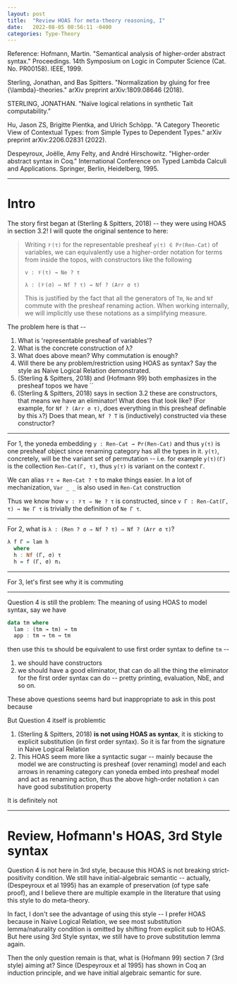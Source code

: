 ```yaml
---
layout: post
title:  "Review HOAS for meta-theory reasoning, I"
date:   2022-08-05 00:56:11 -0400
categories: Type-Theory
---
```

Reference: 
Hofmann, Martin. "Semantical analysis of higher-order abstract syntax." Proceedings. 14th Symposium on Logic in Computer Science (Cat. No. PR00158). IEEE, 1999.

Sterling, Jonathan, and Bas Spitters. "Normalization by gluing for free {\lambda}-theories." arXiv preprint arXiv:1809.08646 (2018).

STERLING, JONATHAN. "Naïve logical relations in synthetic Tait computability."

Hu, Jason ZS, Brigitte Pientka, and Ulrich Schöpp. "A Category Theoretic View of Contextual Types: from Simple Types to Dependent Types." arXiv preprint arXiv:2206.02831 (2022).

Despeyroux, Joëlle, Amy Felty, and André Hirschowitz. "Higher-order abstract syntax in Coq." International Conference on Typed Lambda Calculi and Applications. Springer, Berlin, Heidelberg, 1995.

*** 

# Intro

The story first began at (Sterling & Spitters, 2018) -- they were using HOAS in section 3.2! I will quote the original sentence to here:
> Writing `𝒱(τ)` for the representable presheaf `y(τ) ∈ Pr(Ren-Cat)` of variables, we can equivalently use a higher-order notation for terms from inside the topos, with constructors
like the following
> 
> `v : 𝒱(τ) → Ne ? τ`
> 
> `λ : (𝒱(σ) → Nf ? τ) → Nf ? (Arr σ τ)`
> 
>  This is justified by the fact that all the generators of `Tm`, `Ne` and `Nf` commute with the presheaf renaming action. When working internally, we will implicitly use these notations as a simplifying measure.

The problem here is that -- 
1. What is 'representable presheaf of variables'?
2. What is the concrete construction of λ?
3. What does above mean? Why commutation is enough?
4. Will there be any problem/restriction using HOAS as syntax? Say the style as Naive Logical Relation demonstrated.
5. (Sterling & Spitters, 2018) and (Hofmann 99) both emphasizes in the presheaf topos we have ``
6. (Sterling & Spitters, 2018) says in section 3.2 these are constructors, that means we have an eliminator! What does that look like? (For example, for `Nf ? (Arr σ τ)`, does everything in this presheaf definable by this `λ`?) Does that mean, `Nf ? T` is (inductively) constructed via these constructor? 


***

For 1, the yoneda embedding `y : Ren-Cat → Pr(Ren-Cat)` and thus `y(τ)` is one presheaf object since renaming category has all the types in it. `y(τ)`, concretely, will be the variant set of permutation -- i.e. for example `y(τ)(Γ)` is the collection `Ren-Cat(Γ, τ)`, thus `y(τ)` is variant on the context `Γ`.  

We can alias `𝒱τ = Ren-Cat ? τ` to make things easier. In a lot of mechanization, `Var _ _` is also used in `Ren-Cat` construction

Thus we know how `v : 𝒱τ ⇒ Ne ? τ` is constructed, since `v Γ : Ren-Cat(Γ, τ) → Ne Γ τ` is trivially the definition of `Ne Γ τ`. 


***

For 2, what is `λ : (Ren ? σ ⇒ Nf ? τ) ⇒ Nf ? (Arr σ τ)`? 
```haskell
λ f Γ = lam h
  where 
  h : Nf (Γ, σ) τ
  h = f (Γ, σ) π₁
```

***

For 3, let's first see why it is commuting

***

Question 4 is still the problem: 
The meaning of using HOAS to model syntax, say we have
```haskell
data tm where
  lam : (tm → tm) → tm
  app : tm → tm → tm 
```
then use this `tm` should be equivalent to use first order syntax to define `tm` -- 
1. we should have constructors
2. we should have a good eliminator, that can do all the thing the eliminator for the first order syntax can do -- pretty printing, evaluation, NbE, and so on.

These above questions seems hard but inappropriate to ask in this post because 

But Question 4 itself is problemtic
1. (Sterling & Spitters, 2018) **is not using HOAS as syntax**, it is sticking to explicit substitution (in first order syntax). So it is far from the signature in Naive Logical Relation
2. This HOAS seem more like a syntactic sugar -- mainly because the model we are constructing is presheaf (over renaming) model and each arrows in renaming category can yoneda embed into presheaf model and act as renaming action, thus the above high-order notation `λ` can have good substitution property

It is definitely not 


***

# Review, Hofmann's HOAS, 3rd Style syntax

Question 4 is not here in 3rd style, because this HOAS is not breaking strict-positivity condition. We still have initial-algebraic semantic -- actually,  (Despeyroux et al 1995) has an example of preservation (of type safe proof), and I believe there are multiple example in the literature that using this style to do meta-theory.

In fact, I don't see the advantage of using this style -- I prefer HOAS because in Naive Logical Relation, we see most substitution lemma/naturality condition is omitted by shifting from explicit sub to HOAS. But here using 3rd Style syntax, we still have to prove substitution lemma again. 

Then the only question remain is that, what is (Hofmann 99) section 7 (3rd style) aiming at? Since (Despeyroux et al 1995) has shown in Coq an induction principle, and we have initial algebraic semantic for sure.